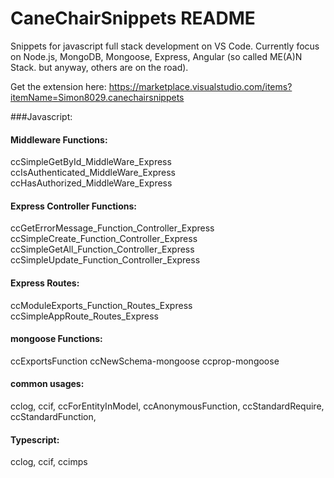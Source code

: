 # CaneChairSnippets README
Snippets for javascript full stack development on VS Code.
Currently focus on Node.js, MongoDB, Mongoose, Express, Angular (so called ME(A)N Stack. but anyway, others are on the road).

Get the extension here: https://marketplace.visualstudio.com/items?itemName=Simon8029.canechairsnippets

###Javascript:
#### Middleware Functions:
ccSimpleGetById_MiddleWare_Express
ccIsAuthenticated_MiddleWare_Express
ccHasAuthorized_MiddleWare_Express
#### Express Controller Functions:
ccGetErrorMessage_Function_Controller_Express
ccSimpleCreate_Function_Controller_Express
ccSimpleGetAll_Function_Controller_Express
ccSimpleUpdate_Function_Controller_Express

#### Express Routes:
ccModuleExports_Function_Routes_Express
ccSimpleAppRoute_Routes_Express

#### mongoose Functions:
ccExportsFunction
ccNewSchema-mongoose
ccprop-mongoose
#### common usages:
cclog, ccif, ccForEntityInModel, ccAnonymousFunction, ccStandardRequire, ccStandardFunction, 

#### Typescript:
cclog, ccif, ccimps
